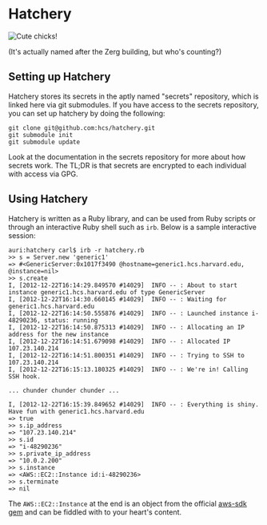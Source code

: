 Hatchery
========

![Cute chicks!](http://i.imgur.com/USBB9.jpg)

(It's actually named after the Zerg building, but who's counting?)


Setting up Hatchery
-------------------

Hatchery stores its secrets in the aptly named "secrets" repository, which is
linked here via git submodules. If you have access to the secrets repository,
you can set up hatchery by doing the following:

    git clone git@github.com:hcs/hatchery.git
    git submodule init
    git submodule update

Look at the documentation in the secrets repository for more about how secrets
work. The TL;DR is that secrets are encrypted to each individual with access via
GPG.


Using Hatchery
--------------

Hatchery is written as a Ruby library, and can be used from Ruby scripts or
through an interactive Ruby shell such as `irb`. Below is a sample interactive
session:

    auri:hatchery carl$ irb -r hatchery.rb
    >> s = Server.new 'generic1'
    => #<GenericServer:0x1017f3490 @hostname=generic1.hcs.harvard.edu, @instance=nil>
    >> s.create
    I, [2012-12-22T16:14:29.849570 #14029]  INFO -- : About to start instance generic1.hcs.harvard.edu of type GenericServer
    I, [2012-12-22T16:14:30.660145 #14029]  INFO -- : Waiting for generic1.hcs.harvard.edu
    I, [2012-12-22T16:14:50.555876 #14029]  INFO -- : Launched instance i-48290236, status: running
    I, [2012-12-22T16:14:50.875313 #14029]  INFO -- : Allocating an IP address for the new instance
    I, [2012-12-22T16:14:51.679098 #14029]  INFO -- : Allocated IP 107.23.140.214
    I, [2012-12-22T16:14:51.800351 #14029]  INFO -- : Trying to SSH to 107.23.140.214
    I, [2012-12-22T16:15:13.180325 #14029]  INFO -- : We're in! Calling SSH hook.

    ... chunder chunder chunder ...

    I, [2012-12-22T16:15:39.849652 #14029]  INFO -- : Everything is shiny. Have fun with generic1.hcs.harvard.edu
    => true
    >> s.ip_address
    => "107.23.140.214"
    >> s.id
    => "i-48290236"
    >> s.private_ip_address
    => "10.0.2.200"
    >> s.instance
    => <AWS::EC2::Instance id:i-48290236>
    >> s.terminate
    => nil

The `AWS::EC2::Instance` at the end is an object from the official [aws-sdk
gem][gem] and can be fiddled with to your heart's content.

[gem]: http://docs.amazonwebservices.com/AWSRubySDK/latest/frames.html
